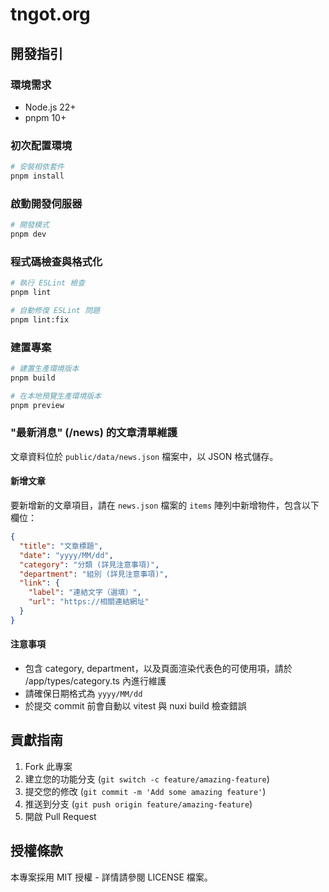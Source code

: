 # tngot.org

## 開發指引

### 環境需求

- Node.js 22+
- pnpm 10+

### 初次配置環境

```bash
# 安裝相依套件
pnpm install
```

### 啟動開發伺服器

```bash
# 開發模式
pnpm dev
```

### 程式碼檢查與格式化

```bash
# 執行 ESLint 檢查
pnpm lint

# 自動修復 ESLint 問題
pnpm lint:fix
```

### 建置專案

```bash
# 建置生產環境版本
pnpm build

# 在本地預覽生產環境版本
pnpm preview
```

### "最新消息" (/news) 的文章清單維護

文章資料位於 `public/data/news.json` 檔案中，以 JSON 格式儲存。

#### 新增文章

要新增新的文章項目，請在 `news.json` 檔案的 `items` 陣列中新增物件，包含以下欄位：

```json
{
  "title": "文章標題",
  "date": "yyyy/MM/dd",
  "category": "分類 (詳見注意事項)",
  "department": "組別 (詳見注意事項)",
  "link": {
    "label": "連結文字（選填）",
    "url": "https://相關連結網址"
  }
}
```

#### 注意事項

- 包含 category, department，以及頁面渲染代表色的可使用項，請於 /app/types/category.ts 內進行維護
- 請確保日期格式為 `yyyy/MM/dd`
- 於提交 commit 前會自動以 vitest 與 nuxi build 檢查錯誤

## 貢獻指南

1. Fork 此專案
2. 建立您的功能分支 (`git switch -c feature/amazing-feature`)
3. 提交您的修改 (`git commit -m 'Add some amazing feature'`)
4. 推送到分支 (`git push origin feature/amazing-feature`)
5. 開啟 Pull Request

## 授權條款

本專案採用 MIT 授權 - 詳情請參閱 LICENSE 檔案。

